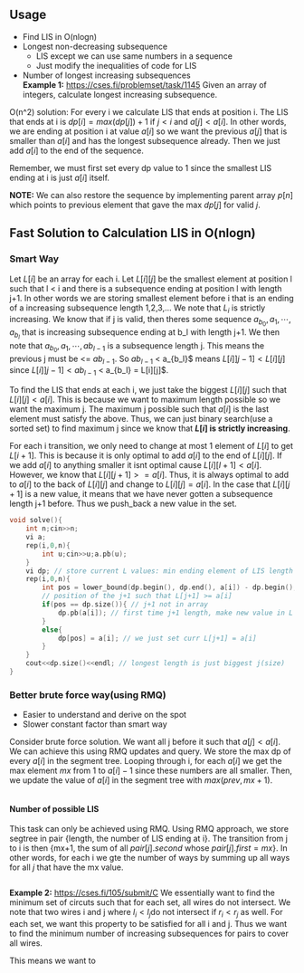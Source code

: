 ## Usage
- Find LIS in O(nlogn)
- Longest non-decreasing subsequence
    - LIS except we can use same numbers in a sequence
    - Just modify the inequalities of code for LIS
- Number of longest increasing subsequences    
**Example 1:** https://cses.fi/problemset/task/1145
Given an array of integers, calculate longest increasing subsequence.

O(n^2) solution: For every i we calculate LIS that ends at position i. The LIS that ends at i is 
$dp[i] = max(dp[j])+1$ if $j < i$ and $a[j] < a[i].$ In other words, we are ending at position i at value $a[i]$ so we want the previous $a[j]$ that is smaller than $a[i]$ and has the longest subsequence already. Then we just add $a[i]$ to the end of the sequence.

Remember, we must first set every dp value to 1 since the smallest LIS ending at i is just $a[i]$ itself.

**NOTE:** We can also restore the sequence by implementing parent array $p[n]$ which points to previous element that gave the max $dp[j]$ for valid $j$.

## Fast Solution to Calculation LIS in O(nlogn)
### Smart Way
Let $L[i]$ be an array for each i. Let $L[i][j]$ be the smallest element at position l such that l < i and there is a subsequence ending at position l with length j+1. In other words we are storing smallest element before i that is an ending of a increasing subsequence length 1,2,3,...
We note that $L_i$ is strictly increasing. We know that if j is valid, then theres some sequence $a_{b_0}, a_{1}, \cdots, a_{b_l}$ that is increasing subsequence ending at b_l with length j+1. We then note that $a_{b_0}, a_{1}, \cdots, a{b_{l-1}}$ is a subsequence length j. This means the previous j must be <= $a{b_{l-1}}$. So $a{b_{l-1}}$ < a_{b_l}$ means $L[i]]j-1] < L[i][j]$ since $L[i]]j-1] < a{b_{l-1}}$ < a_{b_l} = L[i][j]$.

To find the LIS that ends at each i, we just take the biggest $L[i][j]$ such that $L[i][j] < a[i].$ This is because we want to maximum length possible so we want the maximum j. The maximum j possible such that $a[i]$ is the last element must satisfy the above. Thus, we can just binary search(use a sorted set) to find maximum j since we know that **$L[i]$ is strictly increasing**.

For each i transition, we only need to change at most 1 element of $L[i]$ to get $L[i+1]$. This is because it is only optimal to add $a[i]$ to the end of $L[i][j]$. If we add $a[i]$ to anything smaller it isnt optimal cause $L[i][l+1] < a[i]$. However, we know that $L[i][j+1] >= a[i]$. Thus, it is always optimal to add to $a[i]$ to the back of $L[i][j]$ and change to $L[i][j] = a[i]$. In the case that $L[i][j+1]$ is a new value, it means that we have never gotten a subsequence length j+1 before. Thus we push_back a new value in the set.

```cpp
void solve(){
    int n;cin>>n;
    vi a;
    rep(i,0,n){
        int u;cin>>u;a.pb(u);
    }
    vi dp; // store current L values: min ending element of LIS length j
    rep(i,0,n){
        int pos = lower_bound(dp.begin(), dp.end(), a[i]) - dp.begin();
        // position of the j+1 such that L[j+1] >= a[i]
        if(pos == dp.size()){ // j+1 not in array
            dp.pb(a[i]); // first time j+1 length, make new value in L
        }
        else{
            dp[pos] = a[i]; // we just set curr L[j+1] = a[i]
        }
    }
    cout<<dp.size()<<endl; // longest length is just biggest j(size)
}   

```


### Better brute force way(using RMQ)
- Easier to understand and derive on the spot
- Slower constant factor than smart way

Consider brute force solution. We want all j before it such that $a[j] < a[i]$. We can achieve this using RMQ updates and query. We store the max dp of every $a[i]$ in the segment tree. Looping through i, for each $a[i]$ we get the max element $mx$ from 1 to $a[i]-1$ since these numbers are all smaller. Then, we update the value of $a[i]$ in the segment tree with $max(prev, mx+1).$

```cpp

```

#### Number of possible LIS
This task can only be achieved using RMQ.
Using RMQ approach, we store segtree in pair {length, the number of LIS ending at i}. The transition from j to i is then {mx+1, the sum of all $pair[j].second$ whose $pair[j].first = mx$}.
In other words, for each i we gte the number of ways by summing up all ways for all $j$ that have the mx value.
```cpp

```



**Example 2:** https://cses.fi/105/submit/C
We essentially want to find the minimum set of circuts such that for each set, all wires do not intersect. 
We note that two wires i and j where $l_i < l_j$do not intersect if $r_i < r_j$ as well. For each set, we want this property to be satisfied for all i and j. Thus we want to find the minimum number of increasing subsequences for pairs to cover all wires. 


This means we want to 
